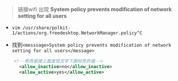 > 链接wifi 出现 **System policy prevents modification of network setting for all users**

- `vim /usr/share/polkit-1/actions/org.freedesktop.NetworkManager.policy^C`

- 找到`<messsage>System policy prevents modification of network setting for all users</message>`

```xml
    <!--修改紧接上面发现文字下面标签的值-->
      <allow_inactive>no</allow_inactive>
      <allow_active>yes</allow_active>
```
